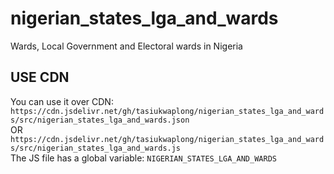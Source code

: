 # nigerian_states_lga_and_wards
Wards, Local Government and Electoral wards in Nigeria

## USE CDN
You can use it over CDN:  
`https://cdn.jsdelivr.net/gh/tasiukwaplong/nigerian_states_lga_and_wards/src/nigerian_states_lga_and_wards.json`  
OR  
`https://cdn.jsdelivr.net/gh/tasiukwaplong/nigerian_states_lga_and_wards/src/nigerian_states_lga_and_wards.js`  
The JS file has a global variable: `NIGERIAN_STATES_LGA_AND_WARDS`
